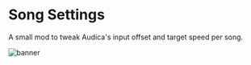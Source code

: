 # Song Settings

A small mod to tweak Audica's input offset and target speed per song.  
  
![banner](https://i.imgur.com/E5w1zrn.png "Ingame screenshots")
